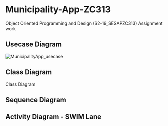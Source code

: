 # Municipality-App-ZC313
Object Oriented Programming and Design (S2-19_SESAPZC313) Assignment work

## Usecase Diagram

![MunicipalityApp_usecase](https://user-images.githubusercontent.com/23555312/83737755-0e522080-a671-11ea-9a16-054e9a5f7241.png)


## Class Diagram
Class Diagram
## Sequence Diagram


## Activity Diagram - SWIM Lane
